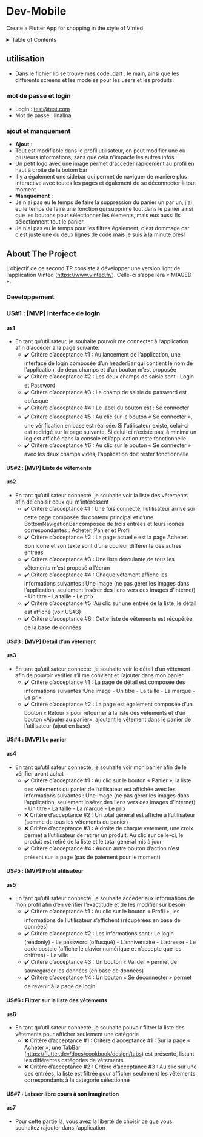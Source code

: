 # Dev-Mobile
Create a Flutter App for shopping in the style of Vinted


<!-- TABLE OF CONTENTS -->
<details>
  <summary>Table of Contents</summary>
  <ol>
     <li>
      <a href="#Utilisations">Conclusions</a>
      <ul>
        <li><a href="#mot-de-passe-et-login">Mot de passe et Login</a></li>
      </ul>
      <ul>
        <li><a href="#ajout-et-manquement">Ajouts et manquements</a></li>
      </ul>
    </li>
    <li>
      <a href="#developpement">Développement</a>
      <ul>
        <li><a href="#us1">US#1 : [MVP] Interface de login</a></li>
      </ul>
      <ul>
        <li><a href="#us2">US#2 : [MVP] Liste de vêtements </a></li>
      </ul>
       <ul>
        <li><a href="#us3">US#3 : [MVP] Détail d’un vêtement</a></li>
      </ul>
      <ul>
        <li><a href="#us4">US#4 : [MVP] Le panier</a></li>
      </ul>
      <ul>
        <li><a href="#us5"> US#5 : [MVP] Profil utilisateur </a></li>
      </ul>
      <ul>
        <li><a href="#us6">US#6 : Filtrer sur la liste des vêtements </a></li>
      </ul>
      <ul>
        <li><a href="#us7">US#7 : Laisser libre cours à son imagination</a></li>
      </ul>
    </li>
  </ol>
</details>




<!-- UTILISATIONS -->
## utilisation
* Dans le fichier lib se trouve mes code .dart : le main, ainsi que les différents screens et les modeles pour les users et les produits.

### mot de passe et login
* Login : test@test.com
* Mot de passe : linalina

### ajout et manquement
* **Ajout** :
*   Tout est modifiable dans le profil utilisateur, on peut modifier une ou plusieurs informations, sans que cela n'impacte les autres infos.
*   Un petit logo avec une image permet d'accéder rapidement au profil en haut à droite de la botom bar
*   Il y a également une sidebar qui permet de naviguer de manière plus interactive avec toutes les pages et également de se déconnecter à tout moment.
* **Manquement** : 
*   Je n'ai pas eu le temps de faire la suppression du panier un par un, j'ai eu le temps de faire une fonction qui supprime tout dans le panier ainsi que les boutons pour sélectionner les élements, mais eux aussi ils sélectionnent tout le panier.
*   Je n'ai pas eu le temps pour les filtres également, c'est dommage car c'est juste une ou deux lignes de code mais je suis à la minute près!

<!-- ABOUT THE PROJECT -->
## About The Project
L’objectif de ce second TP consiste à développer une version light de l’application Vinted (https://www.vinted.fr/). Celle-ci s’appellera « MIAGED ».

### Developpement

### US#1 : [MVP] Interface de login
#### us1

* En tant qu’utilisateur, je souhaite pouvoir me connecter à l’application afin d’accéder à la page suivante.
    * :heavy_check_mark: Critère d’acceptance #1 : Au lancement de l’application, une interface de login composée d’un headerBar qui contient le nom de l’application, de deux champs et d’un bouton m’est proposée
    * :heavy_check_mark: Critère d’acceptance #2 : Les deux champs de saisie sont : Login et Password
    * :heavy_check_mark: Critère d’acceptance #3 : Le champ de saisie du password est obfusqué
    * :heavy_check_mark: Critère d’acceptance #4 : Le label du bouton est : Se connecter
    * :heavy_check_mark: Critère d’acceptance #5 : Au clic sur le bouton « Se connecter », une vérification en base est réalisée. Si l’utilisateur existe, celui-ci est redirigé sur la page suivante. Si celui-ci n’existe pas, à minima un log est affiché dans la console et l’application reste fonctionnelle
    * :heavy_check_mark: Critère d’acceptance #6 : Au clic sur le bouton « Se connecter » avec les deux champs vides, l’application doit rester fonctionnelle


#### US#2 : [MVP] Liste de vêtements 
#### us2

* En tant qu’utilisateur connecté, je souhaite voir la liste des vêtements afin de choisir ceux qui m’intéressent
    * :heavy_check_mark: Critère d’acceptance #1 : Une fois connecté, l’utilisateur arrive sur cette page composée du contenu principal et d’une BottomNavigationBar composée de trois entrées et leurs icones correspondantes : Acheter, Panier et Profil
    * :heavy_check_mark: Critère d’acceptance #2 : La page actuelle est la page Acheter. Son icone et son texte sont d’une couleur  différente des autres entrées
    * :heavy_check_mark: Critère d’acceptance #3 : Une liste déroulante de tous les vêtements m’est proposé à l’écran
    * :heavy_check_mark: Critère d’acceptance #4 : Chaque vêtement affiche les informations suivantes : Une image (ne pas gérer les images dans l’application, seulement insérer des liens vers des images d’internet) - Un titre - La taille - Le prix
    * :heavy_check_mark: Critère d’acceptance #5 :Au clic sur une entrée de la liste, le détail est affiché (voir US#3)
    * :heavy_check_mark: Critère d’acceptance #6 : Cette liste de vêtements est récupérée de la base de données



#### US#3 : [MVP] Détail d’un vêtement 
#### us3

* En tant qu’utilisateur connecté, je souhaite voir le détail d’un vêtement afin de pouvoir vérifier s’il me convient et l’ajouter dans mon panier
    * :heavy_check_mark: Critère d’acceptance #1 : La page de détail est composée des informations suivantes :Une image - Un titre - La taille - La marque - Le prix
    * :heavy_check_mark: Critère d’acceptance #2 : La page est également composée d’un bouton « Retour » pour retourner à la liste des vétements et d’un bouton «Ajouter au panier», ajoutant le vêtement dans le panier de l’utilisateur (ajout en base)



#### US#4 : [MVP] Le panier
#### us4

* En tant qu’utilisateur connecté, je souhaite voir mon panier afin de le vérifier avant achat
  * :heavy_check_mark: Critère d’acceptance #1 : Au clic sur le bouton « Panier », la liste des vêtements du panier de l’utilisateur 
est affichée avec les informations suivantes : Une image (ne pas gérer les images dans l’application, seulement insérer des liens vers des images d’internet) - Un titre - La taille - La marque - Le prix 
  * :x: Critère d’acceptance #2 : Un total général est affiché à l’utilisateur (somme de tous les vêtements du panier)
  * :x: Critère d’acceptance #3 : A droite de chaque vetement, une croix permet à l’utilisateur de retirer un produit. Au clic sur celle-ci, le produit est retiré de la liste et le total général mis à jour
  * :heavy_check_mark: Critère d’acceptance #4 : Aucun autre bouton d’action n’est présent sur la page (pas de paiement pour le moment)


#### US#5 : [MVP] Profil utilisateur 
#### us5

* En tant qu’utilisateur connecté, je souhaite accéder aux informations de mon profil afin d’en vérifier l’exactitude et de les modifier sur besoin
  * :heavy_check_mark: Critère d’acceptance #1 : Au clic sur le bouton « Profil », les informations de l’utilisateur s’affichent (récupérées en base de données) 
  * :heavy_check_mark: Critère d’acceptance #2 : Les informations sont : Le login (readonly) - Le password (offusqué) - L’anniversaire - L’adresse - Le code postale (affiche le clavier numérique et n’accepte que les chiffres) - La ville
  * :heavy_check_mark: Critère d’acceptance #3 : Un bouton « Valider » permet de sauvegarder les données (en base de données)
  * :heavy_check_mark: Critère d’acceptance #4 : Un bouton « Se déconnecter » permet de revenir à la page de login

#### US#6 : Filtrer sur la liste des vêtements 
#### us6

* En tant qu’utilisateur connecté, je souhaite pouvoir filtrer la liste des vêtements pour afficher seulement une catégorie
  * :x: Critère d’acceptance #1 : Critère d’acceptance #1 : Sur la page « Acheter », une TabBar (https://flutter.dev/docs/cookbook/design/tabs) est présente, listant les différentes catégories de vêtements 
  * :x: Critère d’acceptance #2 : Critère d’acceptance #3 : Au clic sur une des entrées, la liste est filtrée pour afficher seulement les vêtements correspondants à la catégorie sélectionné


#### US#7 : Laisser libre cours à son imagination 
#### us7

* Pour cette partie là, vous avez la liberté de choisir ce que vous souhaitez rajouter dans l’application


